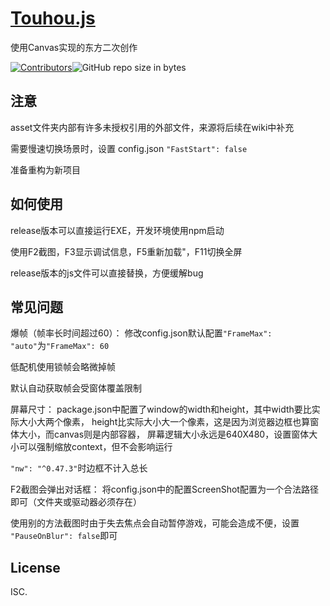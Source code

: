 # [Touhou.js](https://github.com/BlueWhaleMain/Touhou.js)
使用Canvas实现的东方二次创作

[![Contributors](https://img.shields.io/github/contributors/bluewhalemain/Touhou.js.svg)](https://github.com/bluewhalemain/Touhou.js/graphs/contributors)![GitHub repo size in bytes](https://img.shields.io/github/repo-size/bluewhalemain/Touhou.js.svg)

## 注意
asset文件夹内部有许多未授权引用的外部文件，来源将后续在wiki中补充

需要慢速切换场景时，设置 config.json `"FastStart": false`

准备重构为新项目

## 如何使用
release版本可以直接运行EXE，开发环境使用npm启动

使用F2截图，F3显示调试信息，F5重新加载"，F11切换全屏

release版本的js文件可以直接替换，方便缓解bug

## 常见问题
爆帧（帧率长时间超过60）：
修改config.json默认配置`"FrameMax": "auto"`为`"FrameMax": 60`

低配机使用锁帧会略微掉帧

默认自动获取帧会受窗体覆盖限制

屏幕尺寸：
package.json中配置了window的width和height，其中width要比实际大小大两个像素，
height比实际大小大一个像素，这是因为浏览器边框也算窗体大小，而canvas则是内部容器，
屏幕逻辑大小永远是640X480，设置窗体大小可以强制缩放context，但不会影响运行

`"nw": "^0.47.3"`时边框不计入总长

F2截图会弹出对话框：
将config.json中的配置ScreenShot配置为一个合法路径即可（文件夹或驱动器必须存在）

使用别的方法截图时由于失去焦点会自动暂停游戏，可能会造成不便，设置
`"PauseOnBlur": false`即可

## License

ISC.
